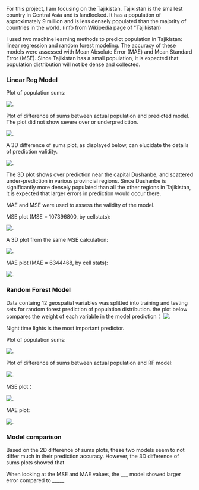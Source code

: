 For this project, I am focusing on the Tajikistan. Tajikistan is the smallest country in Central Asia and is landlocked. It has a population of approximately 9 million and is less densely populated than the majority of countries in the world. (info from Wikipedia page of "Tajikistan)

I used two machine learning methods to predict population in Tajikistan: linear regression and random forest modeling. The accuracy of these models were assessed with Mean Absolute Error (MAE) and Mean Standard Error (MSE). Since Tajikistan has a small population, it is expected that population distribution will not be dense and collected.

### Linear Reg Model ###

Plot of population sums:

![.](lin_popsum.png)

Plot of difference of sums between actual population and predicted model. The plot did not show severe over or underprediction.

![.](lin_diffsum.png)

A 3D difference of sums plot, as displayed below, can elucidate the details of prediction validity. 

![.](lin_3Ddiff.png)

The 3D plot shows over prediction near the capital Dushanbe, and scattered under-prediction in various provincial regions. Since Dushanbe is significantly more densely populated than all the other regions in Tajikistan, it is expected that larger errors in prediction would occur there.

MAE and MSE were used to assess the validity of the model. 

MSE plot (MSE = 107396800, by cellstats):

![.](lin_mse.png)

A 3D plot from the same MSE calculation:

![.](lin_mse3d.png)

MAE plot (MAE = 6344468, by cell stats):

![.](lin_mae.png)


### Random Forest Model ###

Data containg 12 geospatial variables was splitted into training and testing sets for random forest prediction of population distribution. the plot below compares the weight of each variable in the model prediction：
![.](rf_varimp.png)

Night time lights is the most important predictor.

Plot of population sums:

![.](rf_popsum.png)

Plot of difference of sums between actual population and RF model:

![.](rf_diffsum.png)

MSE plot：

![.](rf_MSE.png)

MAE plot: 

![.](rf_MAE.png)

### Model comparison ###

Based on the 2D difference of sums plots, these two models seem to not differ much in their prediction accuracy. However, the 3D difference of sums plots showed that

When looking at the MSE and MAE values, the ___ model showed larger error compared to _____. 




